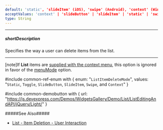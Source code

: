 ```yaml
---
default: 'static', 'slideItem' (iOS), 'swipe' (Android), 'context' (Windows_Mobile)
acceptValues: 'context' | 'slideButton' | 'slideItem' | 'static' | 'swipe' | 'toggle'
type: String
---
```

---
##### shortDescription
Specifies the way a user can delete items from the list.

---
[note]If **List** items are [supplied with the context menu](/concepts/05%20Widgets/List/40%20Item%20Context%20Menu.md '/Documentation/Guide/Widgets/List/Item_Context_Menu/'), this option is ignored in favor of the [menuMode](/api-reference/10%20UI%20Widgets/dxList/1%20Configuration/menuMode.md '/Documentation/ApiReference/UI_Widgets/dxList/Configuration/#menuMode') option.

#include common-ref-enum with {
     enum: "`ListItemDeleteMode`",
     values: "`Static`, `Toggle`, `SlideButton`, `SlideItem`, `Swipe`, and `Context`"
}

#include common-demobutton with {
    url: "https://js.devexpress.com/Demos/WidgetsGallery/Demo/List/ListEditingAndAPI/jQuery/Light/"
}

#####See Also#####
- [List - Item Deletion - User Interaction](/concepts/05%20Widgets/List/35%20Item%20Deletion/01%20User%20Interaction.md '/Documentation/Guide/Widgets/List/Item_Deletion/#User_Interaction')